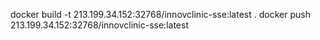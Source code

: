 docker build -t 213.199.34.152:32768/innovclinic-sse:latest  .
docker push 213.199.34.152:32768/innovclinic-sse:latest 